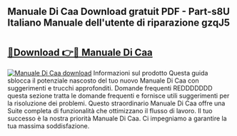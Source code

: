 ## Manuale Di Caa Download gratuit PDF - Part-s8U Italiano Manuale dell'utente di riparazione gzqJ5

# <h2><a href="http://dfcu8g.blite.top/?on=Manuale+Di+Caa">🔗Download 👉🔴 Manuale Di Caa</a></h2>

[![Manuale Di Caa download](https://i.imgur.com/lujVjoI.png)](http://dfcu8g.blite.top/?on=Manuale+Di+Caa)
Informazioni sul prodotto Questa guida sblocca il potenziale nascosto del tuo nuovo Manuale Di Caa con suggerimenti e trucchi approfonditi. Domande frequenti REDDDDDDD questa sezione tratta le domande frequenti e fornisce utili suggerimenti per la risoluzione dei problemi. Questo straordinario Manuale Di Caa offre una Suite completa di funzionalità che ottimizzano il flusso di lavoro. Il tuo successo è la nostra priorità Manuale Di Caa. Ci impegniamo a garantire la tua massima soddisfazione.

